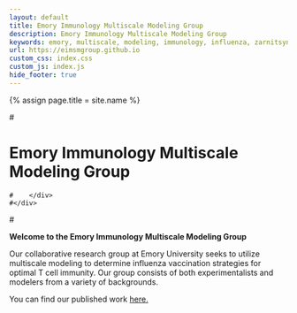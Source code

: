 ```yaml
---
layout: default
title: Emory Immunology Multiscale Modeling Group
description: Emory Immunology Multiscale Modeling Group
keywords: emory, multiscale, modeling, immunology, influenza, zarnitsyna
url: https://eimsmgroup.github.io
custom_css: index.css
custom_js: index.js
hide_footer: true
---
```

{% assign page.title = site.name %}

<!-- Header -->

#<div class="header home-header">
 #   <div class="Grid container">
  #      <div id="header-text" class="Grid-cell u-size7of8">
   #         <h1 class="large-title">Emory Immunology Multiscale Modeling Group</h1>
    #    </div>
    #</div>
#</div>

**Welcome to the Emory Immunology Multiscale Modeling Group**

Our collaborative research group at Emory University seeks to utilize multiscale modeling to determine influenza vaccination strategies for optimal T cell immunity. Our group consists of both experimentalists and modelers from a variety of backgrounds.

You can find our published work 
                <a href="https://github.com/EIMSMGroup/Published-Work" target="_blank"> here.</a>
        

